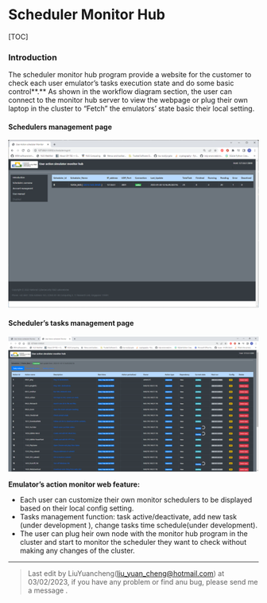 # Scheduler Monitor Hub

[TOC]

### Introduction

The scheduler monitor hub program provide a website for the customer to check each user emulator’s tasks execution state and do some basic control**.** As shown in the workflow diagram section, the user can connect to the monitor hub server to view the webpage or plug their own laptop in the cluster to “Fetch” the emulators’ state basic their local setting.



#### **Schedulers management page**

![](doc/img/2023-01-30_131659.png)



#### **Scheduler’s tasks management page**

![](doc/img/2023-01-30_131713.png)



**Emulator’s action monitor web feature:** 

- Each user can customize their own monitor schedulers to be displayed based on their local config setting.
- Tasks management function: task active/deactivate, add new task (under development ), change tasks time schedule(under development).
- The user can plug heir own node with the monitor hub program in the cluster and start to monitor the scheduler they want to check without making any changes of the cluster.



------

> Last edit by LiuYuancheng(liu_yuan_cheng@hotmail.com) at 03/02/2023, if you have any problem or find anu bug, please send me a message .